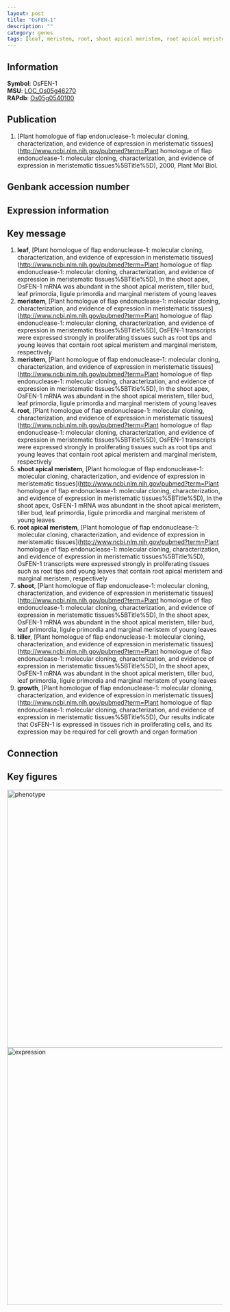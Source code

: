 ```yaml
---
layout: post
title: "OsFEN-1"
description: ""
category: genes
tags: [leaf, meristem, root, shoot apical meristem, root apical meristem, shoot, tiller, growth]
---
```


## Information
__Symbol__: OsFEN-1  
__MSU__: [LOC_Os05g46270](http://rice.plantbiology.msu.edu/cgi-bin/ORF_infopage.cgi?orf=LOC_Os05g46270)  
__RAPdb__: [Os05g0540100](http://rapdb.dna.affrc.go.jp/viewer/gbrowse_details/irgsp1?name=Os05g0540100)  

## Publication
1. [Plant homologue of flap endonuclease-1: molecular cloning, characterization, and evidence of expression in meristematic tissues](http://www.ncbi.nlm.nih.gov/pubmed?term=Plant homologue of flap endonuclease-1: molecular cloning, characterization, and evidence of expression in meristematic tissues%5BTitle%5D), 2000, Plant Mol Biol.

## Genbank accession number

## Expression information

## Key message
1. __leaf__, [Plant homologue of flap endonuclease-1: molecular cloning, characterization, and evidence of expression in meristematic tissues](http://www.ncbi.nlm.nih.gov/pubmed?term=Plant homologue of flap endonuclease-1: molecular cloning, characterization, and evidence of expression in meristematic tissues%5BTitle%5D),  In the shoot apex, OsFEN-1 mRNA was abundant in the shoot apical meristem, tiller bud, leaf primordia, ligule primordia and marginal meristem of young leaves
2. __meristem__, [Plant homologue of flap endonuclease-1: molecular cloning, characterization, and evidence of expression in meristematic tissues](http://www.ncbi.nlm.nih.gov/pubmed?term=Plant homologue of flap endonuclease-1: molecular cloning, characterization, and evidence of expression in meristematic tissues%5BTitle%5D),  OsFEN-1 transcripts were expressed strongly in proliferating tissues such as root tips and young leaves that contain root apical meristem and marginal meristem, respectively
3. __meristem__, [Plant homologue of flap endonuclease-1: molecular cloning, characterization, and evidence of expression in meristematic tissues](http://www.ncbi.nlm.nih.gov/pubmed?term=Plant homologue of flap endonuclease-1: molecular cloning, characterization, and evidence of expression in meristematic tissues%5BTitle%5D),  In the shoot apex, OsFEN-1 mRNA was abundant in the shoot apical meristem, tiller bud, leaf primordia, ligule primordia and marginal meristem of young leaves
4. __root__, [Plant homologue of flap endonuclease-1: molecular cloning, characterization, and evidence of expression in meristematic tissues](http://www.ncbi.nlm.nih.gov/pubmed?term=Plant homologue of flap endonuclease-1: molecular cloning, characterization, and evidence of expression in meristematic tissues%5BTitle%5D),  OsFEN-1 transcripts were expressed strongly in proliferating tissues such as root tips and young leaves that contain root apical meristem and marginal meristem, respectively
5. __shoot apical meristem__, [Plant homologue of flap endonuclease-1: molecular cloning, characterization, and evidence of expression in meristematic tissues](http://www.ncbi.nlm.nih.gov/pubmed?term=Plant homologue of flap endonuclease-1: molecular cloning, characterization, and evidence of expression in meristematic tissues%5BTitle%5D),  In the shoot apex, OsFEN-1 mRNA was abundant in the shoot apical meristem, tiller bud, leaf primordia, ligule primordia and marginal meristem of young leaves
6. __root apical meristem__, [Plant homologue of flap endonuclease-1: molecular cloning, characterization, and evidence of expression in meristematic tissues](http://www.ncbi.nlm.nih.gov/pubmed?term=Plant homologue of flap endonuclease-1: molecular cloning, characterization, and evidence of expression in meristematic tissues%5BTitle%5D),  OsFEN-1 transcripts were expressed strongly in proliferating tissues such as root tips and young leaves that contain root apical meristem and marginal meristem, respectively
7. __shoot__, [Plant homologue of flap endonuclease-1: molecular cloning, characterization, and evidence of expression in meristematic tissues](http://www.ncbi.nlm.nih.gov/pubmed?term=Plant homologue of flap endonuclease-1: molecular cloning, characterization, and evidence of expression in meristematic tissues%5BTitle%5D),  In the shoot apex, OsFEN-1 mRNA was abundant in the shoot apical meristem, tiller bud, leaf primordia, ligule primordia and marginal meristem of young leaves
8. __tiller__, [Plant homologue of flap endonuclease-1: molecular cloning, characterization, and evidence of expression in meristematic tissues](http://www.ncbi.nlm.nih.gov/pubmed?term=Plant homologue of flap endonuclease-1: molecular cloning, characterization, and evidence of expression in meristematic tissues%5BTitle%5D),  In the shoot apex, OsFEN-1 mRNA was abundant in the shoot apical meristem, tiller bud, leaf primordia, ligule primordia and marginal meristem of young leaves
9. __growth__, [Plant homologue of flap endonuclease-1: molecular cloning, characterization, and evidence of expression in meristematic tissues](http://www.ncbi.nlm.nih.gov/pubmed?term=Plant homologue of flap endonuclease-1: molecular cloning, characterization, and evidence of expression in meristematic tissues%5BTitle%5D),  Our results indicate that OsFEN-1 is expressed in tissues rich in proliferating cells, and its expression may be required for cell growth and organ formation

## Connection

## Key figures
<img src="http://ricencode.github.io/images/OsFEN-1.pheno.png" alt="phenotype"  style="width: 600px;"/>

<img src="http://ricencode.github.io/images/OsFEN-1.exp.png" alt="expression"  style="width: 600px;"/>


